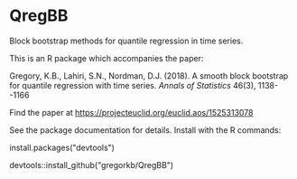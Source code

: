 # QregBB
Block bootstrap methods for quantile regression in time series. 

This is an R package which accompanies the paper: 

Gregory, K.B., Lahiri, S.N., Nordman, D.J. (2018). A smooth block bootstrap for quantile regression with time series. *Annals of Statistics* 46(3), 1138--1166

Find the paper at https://projecteuclid.org/euclid.aos/1525313078

See the package documentation for details. Install with the R commands:

install.packages("devtools")

devtools::install_github("gregorkb/QregBB")
